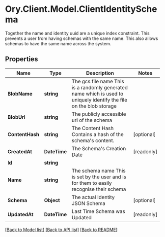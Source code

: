 # Ory.Client.Model.ClientIdentitySchema
Together the name and identity uuid are a unique index constraint. This prevents a user from having schemas with the same name. This also allows schemas to have the same name across the system.

## Properties

Name | Type | Description | Notes
------------ | ------------- | ------------- | -------------
**BlobName** | **string** | The gcs file name  This is a randomly generated name which is used to uniquely identify the file on the blob storage | 
**BlobUrl** | **string** | The publicly accessible url of the schema | 
**ContentHash** | **string** | The Content Hash  Contains a hash of the schema&#39;s content. | [optional] 
**CreatedAt** | **DateTime** | The Schema&#39;s Creation Date | [readonly] 
**Id** | **string** |  | 
**Name** | **string** | The schema name  This is set by the user and is for them to easily recognise their schema | 
**Schema** | **Object** | The actual Identity JSON Schema | [optional] 
**UpdatedAt** | **DateTime** | Last Time Schema was Updated | [readonly] 

[[Back to Model list]](../README.md#documentation-for-models) [[Back to API list]](../README.md#documentation-for-api-endpoints) [[Back to README]](../README.md)

